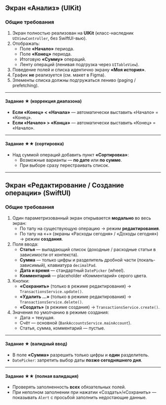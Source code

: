 ## Экран «Анализ» (UIKit)

### Общие требования
1. Экран полностью реализован на **UIKit** (класс-наследник `UIViewController`, без SwiftUI-вью).
2. Отображать:
   - Поле **«Начало»** периода.
   - Поле **«Конец»** периода.
   - Итоговую **«Сумму»** операций.
   - Ленту операций (ленивая подгрузка через `UITableView`).
3. Поведение полей и списка идентично экрану **«Моя история»**.
4. График **не** реализуется (см. макет в Figma).
5. Элементы списка должны подгружаться лениво (paging / prefetching).

---

#### Задание ★ (коррекция диапазона)
- **Если «Конец» \< «Начала»** — автоматически выставить «Начало» = «Конец».
- **Если «Начало» \> «Конца»** — автоматически выставить «Конец» = «Начало».

---

#### Задание ★★ (сортировка)
- Над суммой операций добавить пункт **«Сортировка»**:
  - Возможные варианты — **по дате** или **по сумме**.
  - При выборе сразу перестраивать список.

---

## Экран «Редактирование / Создание операции» (SwiftUI)

### Общие требования
1. Один параметризованный экран открывается **модально** во весь экран:
   - По тапу на существующую операцию → режим **редактирования**.
   - По тапу на «+» (экраны «Расходы сегодня» / «Доходы сегодня») → режим **создания**.
2. Поля ввода:
   - **Статья** — выпадающий список (доходные / расходные статьи в зависимости от контекста).
   - **Сумма** — только цифры и разделитель дробной части (локаль-зависимый), клавиатура `decimalPad`.
   - **Дата и время** — стандартный `DatePicker` (wheel).
   - **Комментарий** — placeholder «Комментарий» серого цвета.
3. Кнопки:
   - **«Сохранить»** (только в режиме редактирования) → `TransactionsService.update()`.
   - **«Удалить …»** (только в режиме редактирования) → `TransactionsService.delete()`.
   - **«Создать»** (в режиме создания) → `TransactionsService.create()`.
4. Значения по умолчанию в режиме создания:
   - Дата = текущая.
   - Счёт — основной (`BankAccountsService.mainAccount`).
   - Статья, сумма, комментарий — пустые.

---

#### Задание ★ (валидный ввод)
- В поле **«Сумма»** разрешить только цифры и **один** разделитель.
- `DatePicker`: запретить выбор даты **позже сегодняшнего дня**.

---

#### Задание ★★ (полная валидация)
- Проверять заполненность **всех** обязательных полей.
- При неполном заполнении при нажатии «Создать»/«Сохранить» — показывать `Alert` с просьбой заполнить недостающие данные.
